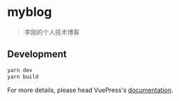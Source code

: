 # myblog

> 李刚的个人技术博客

## Development

```bash
yarn dev
yarn build
```

For more details, please head VuePress's [documentation](https://v1.vuepress.vuejs.org/).


